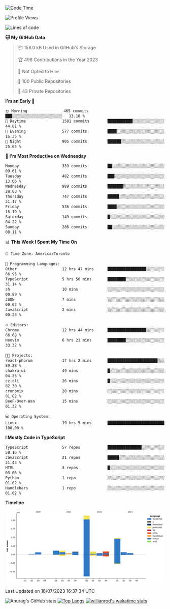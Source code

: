 <!--START_SECTION:waka-->
![Code Time](http://img.shields.io/badge/Code%20Time-411%20hrs%2043%20mins-blue)

![Profile Views](http://img.shields.io/badge/Profile%20Views-0-blue)

![Lines of code](https://img.shields.io/badge/From%20Hello%20World%20I%27ve%20Written-2.3%20million%20lines%20of%20code-blue)

**🐱 My GitHub Data** 

> 📦 156.0 kB Used in GitHub's Storage 
 > 
> 🏆 498 Contributions in the Year 2023
 > 
> 🚫 Not Opted to Hire
 > 
> 📜 100 Public Repositories 
 > 
> 🔑 43 Private Repositories 
 > 
**I'm an Early 🐤** 

```text
🌞 Morning                465 commits         ███░░░░░░░░░░░░░░░░░░░░░░   13.18 % 
🌆 Daytime                1581 commits        ███████████░░░░░░░░░░░░░░   44.81 % 
🌃 Evening                577 commits         ████░░░░░░░░░░░░░░░░░░░░░   16.35 % 
🌙 Night                  905 commits         ██████░░░░░░░░░░░░░░░░░░░   25.65 % 
```
📅 **I'm Most Productive on Wednesday** 

```text
Monday                   339 commits         ██░░░░░░░░░░░░░░░░░░░░░░░   09.61 % 
Tuesday                  482 commits         ███░░░░░░░░░░░░░░░░░░░░░░   13.66 % 
Wednesday                989 commits         ███████░░░░░░░░░░░░░░░░░░   28.03 % 
Thursday                 747 commits         █████░░░░░░░░░░░░░░░░░░░░   21.17 % 
Friday                   536 commits         ████░░░░░░░░░░░░░░░░░░░░░   15.19 % 
Saturday                 149 commits         █░░░░░░░░░░░░░░░░░░░░░░░░   04.22 % 
Sunday                   286 commits         ██░░░░░░░░░░░░░░░░░░░░░░░   08.11 % 
```


📊 **This Week I Spent My Time On** 

```text
🕑︎ Time Zone: America/Toronto

💬 Programming Languages: 
Other                    12 hrs 47 mins      █████████████████░░░░░░░░   66.95 % 
TypeScript               5 hrs 56 mins       ████████░░░░░░░░░░░░░░░░░   31.14 % 
sh                       10 mins             ░░░░░░░░░░░░░░░░░░░░░░░░░   00.89 % 
JSON                     7 mins              ░░░░░░░░░░░░░░░░░░░░░░░░░   00.62 % 
JavaScript               2 mins              ░░░░░░░░░░░░░░░░░░░░░░░░░   00.23 % 

🔥 Editors: 
Chrome                   12 hrs 44 mins      █████████████████░░░░░░░░   66.68 % 
Neovim                   6 hrs 21 mins       ████████░░░░░░░░░░░░░░░░░   33.32 % 

🐱‍💻 Projects: 
react-phorum             17 hrs 2 mins       ██████████████████████░░░   89.28 % 
chakra-ui                49 mins             █░░░░░░░░░░░░░░░░░░░░░░░░   04.35 % 
cz-cli                   26 mins             █░░░░░░░░░░░░░░░░░░░░░░░░   02.30 % 
cronomix                 20 mins             ░░░░░░░░░░░░░░░░░░░░░░░░░   01.82 % 
BeeF-Over-Wan            15 mins             ░░░░░░░░░░░░░░░░░░░░░░░░░   01.32 % 

💻 Operating System: 
Linux                    19 hrs 5 mins       █████████████████████████   100.00 % 
```

**I Mostly Code in TypeScript** 

```text
TypeScript               57 repos            ███████████████░░░░░░░░░░   58.16 % 
JavaScript               21 repos            █████░░░░░░░░░░░░░░░░░░░░   21.43 % 
HTML                     3 repos             █░░░░░░░░░░░░░░░░░░░░░░░░   03.06 % 
Python                   1 repo              ░░░░░░░░░░░░░░░░░░░░░░░░░   01.02 % 
Handlebars               1 repo              ░░░░░░░░░░░░░░░░░░░░░░░░░   01.02 % 
```



**Timeline**

![Lines of Code chart](https://raw.githubusercontent.com/wise-introvert/wise-introvert/master/assets/bar_graph.png)


 Last Updated on 18/07/2023 16:37:34 UTC
<!--END_SECTION:waka-->

![Anurag's GitHub stats](https://github-readme-stats.vercel.app/api?username=wise-introvert&count_private=true&show_icons=true)
[![Top Langs](https://github-readme-stats.vercel.app/api/top-langs/?username=wise-introvert&langs_count=10)](https://github.com/anuraghazra/github-readme-stats)
[![willianrod's wakatime stats](https://github-readme-stats.vercel.app/api/wakatime?username=wiseintrovert)](https://github.com/anuraghazra/github-readme-stats)
